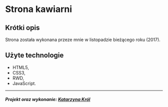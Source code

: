Strona kawiarni
=================

Krótki opis 
-------------------
Strona została wykonana przeze mnie w listopadzie bieżącego roku (2017). 

Użyte technologie 
--------------------
- HTML5,
- CSS3,
- RWD,
- JavaScript.

--------------------
##### Projekt oraz wykonanie: [Katarzyna Król](https://www.linkedin.com/in/katarzyna-kr%C3%B3l-0097a1142/)
